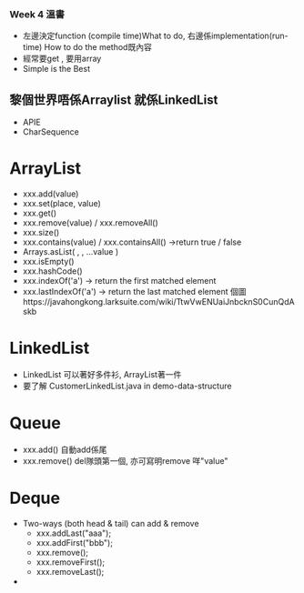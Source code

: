 ### Week 4 溫書
- 左邊決定function (compile time)What to do, 右邊係implementation(run-time) How to do the method既內容
- 經常要get , 要用array
- Simple is the Best

## 黎個世界唔係Arraylist 就係LinkedList
- APIE
- CharSequence
  
# ArrayList
  - xxx.add(value)
  - xxx.set(place, value)
  - xxx.get()
  - xxx.remove(value) / xxx.removeAll()
  - xxx.size()
  - xxx.contains(value) / xxx.containsAll() ->return true / false
  - Arrays.asList( ,  , ...value )
  - xxx.isEmpty()
  - xxx.hashCode()
  - xxx.indexOf('a') -> return the first matched element
  - xxx.lastIndexOf('a') -> return the last matched element
  個圖https://javahongkong.larksuite.com/wiki/TtwVwENUaiJnbcknS0CunQdAskb

# LinkedList
- LinkedList 可以著好多件衫, ArrayList著一件
- 要了解 CustomerLinkedList.java in demo-data-structure

# Queue
- xxx.add() 自動add係尾
- xxx.remove() del隊頭第一個, 亦可寫明remove 咩"value"

# Deque
- Two-ways (both head & tail) can add & remove
  - xxx.addLast("aaa");
  - xxx.addFirst("bbb");
  - xxx.remove();
  - xxx.removeFirst();
  - xxx.removeLast();
- 